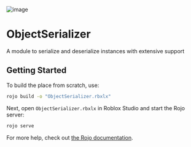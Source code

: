 ![image](https://github.com/user-attachments/assets/d2371a96-f6a8-4e0a-8e13-07b8f3e10507)

# ObjectSerializer
A module to serialize and deserialize instances with extensive support

## Getting Started
To build the place from scratch, use:

```bash
rojo build -o "ObjectSerializer.rbxlx"
```

Next, open `ObjectSerializer.rbxlx` in Roblox Studio and start the Rojo server:

```bash
rojo serve
```

For more help, check out [the Rojo documentation](https://rojo.space/docs).
